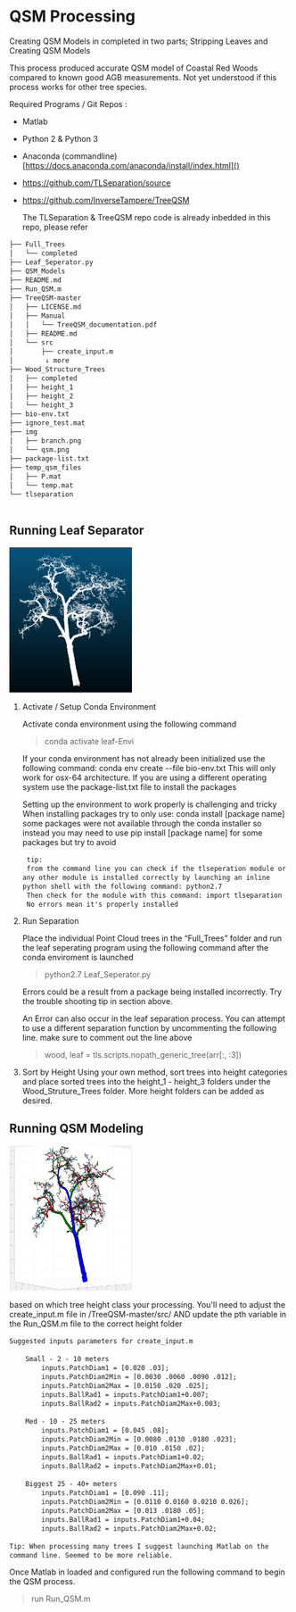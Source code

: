 # QSM Processing

Creating QSM Models in completed in two parts; Stripping Leaves and Creating QSM Models

This process produced accurate QSM model of Coastal Red Woods compared to known good AGB measurements. Not yet understood if this process works for other tree species.

Required Programs / Git Repos :

* Matlab
* Python 2 & Python 3
* Anaconda (commandline) [https://docs.anaconda.com/anaconda/install/index.html]()
* https://github.com/TLSeparation/source
* https://github.com/InverseTampere/TreeQSM

	The TLSeparation & TreeQSM repo code is already inbedded in this repo, please refer

```
├── Full_Trees
│   └── completed
├── Leaf_Seperator.py
├── QSM_Models
├── README.md
├── Run_QSM.m
├── TreeQSM-master
│   ├── LICENSE.md
│   ├── Manual
│   │   └── TreeQSM_documentation.pdf
│   ├── README.md
│   └── src
│       ├── create_input.m
│   	 ↓ more 
├── Wood_Structure_Trees
│   ├── completed
│   ├── height_1
│   ├── height_2
│   └── height_3
├── bio-env.txt
├── ignore_test.mat
├── img
│   ├── branch.png
│   └── qsm.png
├── package-list.txt
├── temp_qsm_files
│   ├── P.mat
│   └── temp.mat
└── tlseparation


```

## Running Leaf Separator

<img src="./img/branch.png" width="220" height="260" />

1. Activate / Setup Conda Environment

	 Activate conda environment using the following command
	 	 
	> conda activate leaf-Envi

	 If your conda environment has not already been initialized use the following command: conda env create --file bio-env.txt
	 	This will only work for osx-64 architecture. If you are using a different operating system use the package-list.txt file to install the packages


	 Setting up the environment to work properly is challenging and tricky
	 	When installing packages try to only use: conda install [package name]
	 	some packages were not available through the conda installer so instead you may need to use pip install [package name] for some packages but try to avoid

	 	tip:
	 	from the command line you can check if the tlseperation module or any other module is installed correctly by launching an inline python shell with the following command: python2.7 
		Then check for the module with this command: import tlseparation
		No errors mean it's properly installed
		
	
2. Run Separation
	
	Place the individual Point Cloud trees in the “Full_Trees” folder and run the leaf seperating program using the following command after the conda enviroment is launched
	
	>python2.7 Leaf_Seperator.py

	Errors could be a result from a package being installed incorrectly. Try the trouble shooting tip in section above. 

	An Error can also occur in the leaf separation process. You can attempt to use a different separation function by uncommenting the following line. make sure to comment out the line above

	> 	wood, leaf = tls.scripts.nopath_generic_tree(arr[:, :3])
			

3. Sort by Height
		Using your own method, sort trees into height categories and place sorted trees into the height_1 - height_3 folders under the Wood_Struture_Trees folder. More height folders can be added as desired. 



## Running QSM Modeling

<img src="./img/qsm.png" width="220" height="260" />

based on which tree height class your processing. You'll need to adjust the create_input.m file in /TreeQSM-master/src/ AND update the pth variable in the Run_QSM.m file to the correct height folder

	Suggested inputs parameters for create_input.m

		Small - 2 - 10 meters
			inputs.PatchDiam1 = [0.020 .03];
			inputs.PatchDiam2Min = [0.0030 .0060 .0090 .012];
			inputs.PatchDiam2Max = [0.0150 .020 .025];
			inputs.BallRad1 = inputs.PatchDiam1+0.007; 
			inputs.BallRad2 = inputs.PatchDiam2Max+0.003;
			
		Med - 10 - 25 meters
			inputs.PatchDiam1 = [0.045 .08];
			inputs.PatchDiam2Min = [0.0080 .0130 .0180 .023];
			inputs.PatchDiam2Max = [0.010 .0150 .02];
			inputs.BallRad1 = inputs.PatchDiam1+0.02; 
			inputs.BallRad2 = inputs.PatchDiam2Max+0.01;
			
		Biggest 25 - 40+ meters
			inputs.PatchDiam1 = [0.090 .11];
			inputs.PatchDiam2Min = [0.0110 0.0160 0.0210 0.026];
			inputs.PatchDiam2Max = [0.013 .0180 .05];
			inputs.BallRad1 = inputs.PatchDiam1+0.04; 
			inputs.BallRad2 = inputs.PatchDiam2Max+0.02;

	Tip: When processing many trees I suggest launching Matlab on the command line. Seemed to be more reliable.


Once Matlab in loaded and configured run the following command to begin the QSM process.
>run Run_QSM.m
